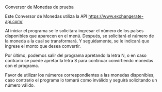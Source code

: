 Conversor de Monedas de prueba

Este Conversor de Monedas utiliza la API https://www.exchangerate-api.com/

Al iniciar el programa se le solicitara ingresar el número de los países disponibles que aparecen en el menú.
Después, se solicitará el número de la moneda a la cual se transformará.
Y seguidamente, se le indicará que ingrese el monto que desea convertir.

Por último, podemos salir del programa apretando la letra N, o en caso contrario se puede apretar la letra S para continuar convirtiendo monedas con el programa.

Favor de utilizar los números correspondientes a las monedas disponibles, caso contrario el programa lo tomará como inválido y seguirá solicitando un número válido.
